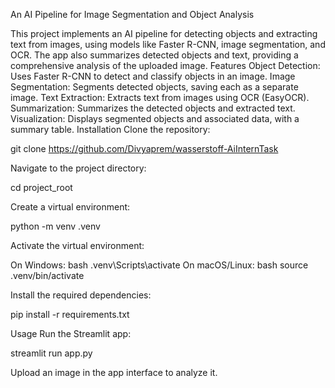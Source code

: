 An AI Pipeline for Image Segmentation and Object Analysis

This project implements an AI pipeline for detecting objects and extracting text from images, using models like Faster R-CNN, image segmentation, and OCR. The app also summarizes detected objects and text, providing a comprehensive analysis of the uploaded image.
Features
Object Detection: Uses Faster R-CNN to detect and classify objects in an image. Image Segmentation: Segments detected objects, saving each as a separate image. Text Extraction: Extracts text from images using OCR (EasyOCR). Summarization: Summarizes the detected objects and extracted text. Visualization: Displays segmented objects and associated data, with a summary table.
Installation
Clone the repository:

git clone https://github.com/Divyaprem/wasserstoff-AiInternTask

Navigate to the project directory:

cd project_root

Create a virtual environment:

python -m venv .venv

Activate the virtual environment:

On Windows: bash .venv\Scripts\activate
On macOS/Linux: bash source .venv/bin/activate

Install the required dependencies:

pip install -r requirements.txt

Usage Run the Streamlit app:

streamlit run app.py

Upload an image in the app interface to analyze it.
